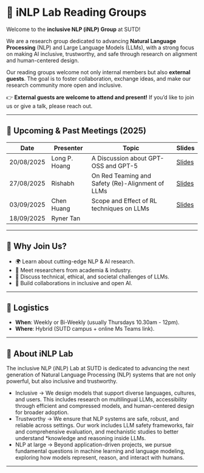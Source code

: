 # 🧠 iNLP Lab Reading Groups  

Welcome to the **inclusive NLP (iNLP) Group** at SUTD!  

We are a research group dedicated to advancing **Natural Language Processing** (NLP) and Large Language Models (LLMs), with a strong focus on making AI inclusive, trustworthy, and safe through research on alignment and human-centered design.

Our reading groups welcome not only internal members but also **external guests**. The goal is to foster collaboration, exchange ideas, and make our research community more open and inclusive.  

👉 **External guests are welcome to attend and present!** If you’d like to join us or give a talk, please reach out.  

---

## 📅 Upcoming & Past Meetings (2025)

| Date       | Presenter       | Topic                                               | Slides |
|------------|----------------|----------------------------------------------------|--------|
| 20/08/2025  | Long P. Hoang  | A Discussion about GPT-OSS and GPT-5               | [Slides](https://isaac-lab.sg.larksuite.com/slides/RFULsHrq0lffkMdKennlShiSgki?from=from_copylink) |
| 27/08/2025 | Rishabh        | On Red Teaming and Safety (Re)-Alignment of LLMs   | [Slides](2.%20Rishabh-SUTD-NLP-LAB_27Aug25.pdf) |
| 03/09/2025  | Chen Huang     | Scope and Effect of RL techniques on LLMs          | [Slides](https://isaac-lab.sg.larksuite.com/slides/Ibs9sBQMSlphIfdj2Mnl963Kg6d?from=from_copylink) |
| 18/09/2025  | Ryner Tan    |           |  |
---

## 🎯 Why Join Us?

- 🌍 Learn about cutting-edge NLP & AI research.  
- 🤝 Meet researchers from academia & industry.  
- 🧩 Discuss technical, ethical, and societal challenges of LLMs.  
- 🚀 Build collaborations in inclusive and open AI.  

---

## 📍 Logistics

- **When**: Weekly or Bi-Weekly (usually Thursdays 10.30am - 12pm).  
- **Where**: Hybrid (SUTD campus + online Ms Teams link).  

---

## 🌟 About iNLP Lab

The inclusive NLP (iNLP) Lab at SUTD is dedicated to advancing the next generation of Natural Language Processing (NLP) systems that are not only powerful, but also inclusive and trustworthy.
- Inclusive → We design models that support diverse languages, cultures, and users. This includes research on multilingual LLMs, accessibility through efficient and compressed models, and human-centered design for broader adoption.
- Trustworthy → We ensure that NLP systems are safe, robust, and reliable across settings. Our work includes LLM safety frameworks, fair and comprehensive evaluation, and mechanistic studies to better understand *knowledge and reasoning inside LLMs.
- NLP at large → Beyond application-driven projects, we pursue fundamental questions in machine learning and language modeling, exploring how models represent, reason, and interact with humans.

---